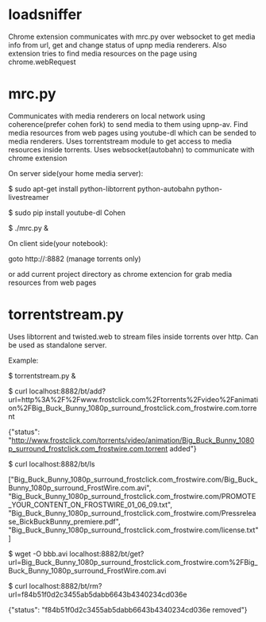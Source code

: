 # loadsniffer
Chrome extension communicates with mrc.py over websocket to get media info from url, get and change status of upnp media renderers.
Also extension tries to find media resources on the page using chrome.webRequest 
# mrc.py
Communicates with media renderers on local network using coherence(prefer cohen fork) to send media to them using upnp-av.
Find media resources from web pages using youtube-dl which can be sended to media renderers.
Uses torrentstream module to get access to media resources inside torrents.
Uses websocket(autobahn) to communicate with chrome extension

On server side(your home media server):

$ sudo apt-get install python-libtorrent python-autobahn python-livestreamer

$ sudo pip install youtube-dl Cohen

$ ./mrc.py &

On client side(your notebook):

goto http://<serverip>:8882 (manage torrents only)

or add current project directory as chrome extencion for grab media resources from web pages 

# torrentstream.py
Uses libtorrent and twisted.web to stream files inside torrents over http. Can be used as standalone server.

Example:

   $ torrentstream.py &

   $ curl localhost:8882/bt/add?url=http%3A%2F%2Fwww.frostclick.com%2Ftorrents%2Fvideo%2Fanimation%2FBig_Buck_Bunny_1080p_surround_frostclick.com_frostwire.com.torrent

   {"status": "http://www.frostclick.com/torrents/video/animation/Big_Buck_Bunny_1080p_surround_frostclick.com_frostwire.com.torrent added"}

   $ curl localhost:8882/bt/ls

   ["Big_Buck_Bunny_1080p_surround_frostclick.com_frostwire.com/Big_Buck_Bunny_1080p_surround_FrostWire.com.avi", "Big_Buck_Bunny_1080p_surround_frostclick.com_frostwire.com/PROMOTE_YOUR_CONTENT_ON_FROSTWIRE_01_06_09.txt", "Big_Buck_Bunny_1080p_surround_frostclick.com_frostwire.com/Pressrelease_BickBuckBunny_premiere.pdf", "Big_Buck_Bunny_1080p_surround_frostclick.com_frostwire.com/license.txt"]

   $ wget -O bbb.avi localhost:8882/bt/get?url=Big_Buck_Bunny_1080p_surround_frostclick.com_frostwire.com%2FBig_Buck_Bunny_1080p_surround_FrostWire.com.avi

   $ curl localhost:8882/bt/rm?url=f84b51f0d2c3455ab5dabb6643b4340234cd036e
   
   {"status": "f84b51f0d2c3455ab5dabb6643b4340234cd036e removed"}

